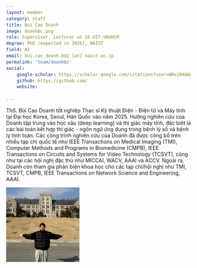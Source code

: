 ```yaml
---
layout: member
category: staff
title: Bui Cao Doanh
image: doanhbc.png
role: Supervisor, Lecturer at SE-UIT-VNUHCM
degree: PhD (expected in 2026), NAIST
field: AI
email: bui.cao_doanh.bd2 [at] naist.ac.jp
permalink: 'team/doanhbc'
social:
    google-scholar: https://scholar.google.com/citations?user=WHviN4AAAAAJ&hl=en
    github: https://github.com/
    website: 

---
```

ThS. Bùi Cao Doanh tốt nghiệp Thạc sĩ Kỹ thuật Điện - Điện tử và Máy tính tại Đại học Korea, Seoul, Hàn Quốc vào năm 2025. Hướng nghiên cứu của Doanh tập trung vào học sâu (deep learning) và thị giác máy tính, đặc biệt là các bài toán kết hợp thị giác - ngôn ngữ ứng dụng trong bệnh lý số và bệnh lý tính toán. Các công trình nghiên cứu của Doanh đã được công bố trên nhiều tạp chí quốc tế như IEEE Transactions on Medical Imaging (TMI), Computer Methods and Programs in Biomedicine (CMPB), IEEE Transactions on Circuits and Systems for Video Technology (TCSVT), cũng như tại các hội nghị đặc thù như MICCAI, WACV, AAAI và ACCV. Ngoài ra, Doanh còn tham gia phản biện khoa học cho các tạp chí/hội nghị như TMI, TCSVT, CMPB, IEEE Transactions on Network Science and Engineering, AAAI.

<img src="../../../images/intro_doanhbc.jpg" alt="Introduction" style="width:200px;" />